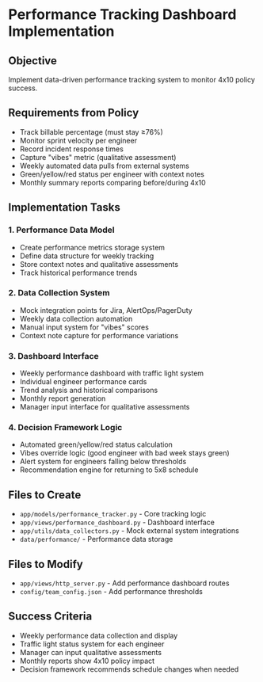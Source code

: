 # Performance Tracking Dashboard Implementation

## Objective
Implement data-driven performance tracking system to monitor 4x10 policy success.

## Requirements from Policy
- Track billable percentage (must stay ≥76%)
- Monitor sprint velocity per engineer
- Record incident response times
- Capture "vibes" metric (qualitative assessment)
- Weekly automated data pulls from external systems
- Green/yellow/red status per engineer with context notes
- Monthly summary reports comparing before/during 4x10

## Implementation Tasks

### 1. Performance Data Model
- Create performance metrics storage system
- Define data structure for weekly tracking
- Store context notes and qualitative assessments
- Track historical performance trends

### 2. Data Collection System
- Mock integration points for Jira, AlertOps/PagerDuty
- Weekly data collection automation
- Manual input system for "vibes" scores
- Context note capture for performance variations

### 3. Dashboard Interface
- Weekly performance dashboard with traffic light system
- Individual engineer performance cards
- Trend analysis and historical comparisons
- Monthly report generation
- Manager input interface for qualitative assessments

### 4. Decision Framework Logic
- Automated green/yellow/red status calculation
- Vibes override logic (good engineer with bad week stays green)
- Alert system for engineers falling below thresholds
- Recommendation engine for returning to 5x8 schedule

## Files to Create
- `app/models/performance_tracker.py` - Core tracking logic
- `app/views/performance_dashboard.py` - Dashboard interface
- `app/utils/data_collectors.py` - Mock external system integrations
- `data/performance/` - Performance data storage

## Files to Modify
- `app/views/http_server.py` - Add performance dashboard routes
- `config/team_config.json` - Add performance thresholds

## Success Criteria
- Weekly performance data collection and display
- Traffic light status system for each engineer
- Manager can input qualitative assessments
- Monthly reports show 4x10 policy impact
- Decision framework recommends schedule changes when needed
